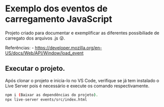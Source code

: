 # Exemplo dos eventos de carregamento JavaScript

Projeto criado para documentar e exemplificar as diferentes possibiliade de carregato dos arquivos .js 😜.

Referências: 
    - https://developer.mozilla.org/en-US/docs/Web/API/Window/load_event

## Executar o projeto.

Após clonar o projeto e inicia-lo no VS Code, verifique se já tem instalado o Live Server pois é necessário e execute os comando respectivamente.

```bash
npm i (Baixar as dependências do projeto).
npx live-server events/src/index.html
```